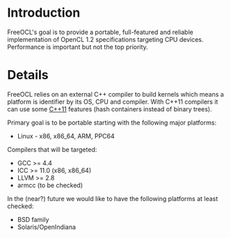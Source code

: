# Introduction #

FreeOCL's goal is to provide a portable, full-featured and reliable implementation of OpenCL 1.2 specifications targeting CPU devices.
Performance is important but not the top priority.

# Details #

FreeOCL relies on an external C++ compiler to build kernels which means a platform is identifier by its OS, CPU and compiler. With C++11 compilers it can use some [C++11](http://en.wikipedia.org/wiki/C++11) features (hash containers instead of binary trees).

Primary goal is to be portable starting with the following major platforms:

  * Linux - x86, x86\_64, ARM, PPC64

Compilers that will be targeted:
  * GCC >= 4.4
  * ICC >= 11.0 (x86, x86\_64)
  * LLVM >= 2.8
  * armcc (to be checked)

In the (near?) future we would like to have the following platforms at least checked:
  * BSD family
  * Solaris/OpenIndiana